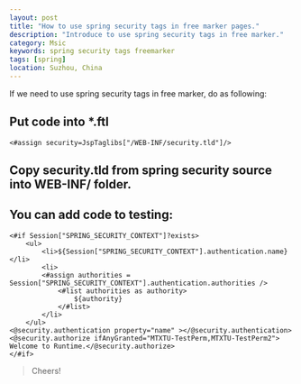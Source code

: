 ```yaml
---
layout: post
title: "How to use spring security tags in free marker pages."
description: "Introduce to use spring security tags in free marker."
category: Msic
keywords: spring security tags freemarker
tags: [spring]
location: Suzhou, China
---
```


If we need to use spring security tags in free marker, do as following:

## Put code into \*.ftl

	<#assign security=JspTaglibs["/WEB-INF/security.tld"]/>

## Copy security.tld from spring security source into WEB-INF/ folder.

## You can add code to testing:

	<#if Session["SPRING_SECURITY_CONTEXT"]?exists>
		<ul>
			<li>${Session["SPRING_SECURITY_CONTEXT"].authentication.name}</li>
			<li>
			<#assign authorities = Session["SPRING_SECURITY_CONTEXT"].authentication.authorities />
				<#list authorities as authority>
					${authority}
				</#list>
			</li>
		</ul>
	<@security.authentication property="name" ></@security.authentication>
	<@security.authorize ifAnyGranted="MTXTU-TestPerm,MTXTU-TestPerm2"> Welcome to Runtime.</@security.authorize>
	</#if>

> Cheers!
